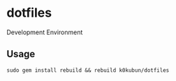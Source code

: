 # dotfiles

Development Environment

## Usage

```
sudo gem install rebuild && rebuild k0kubun/dotfiles
```
